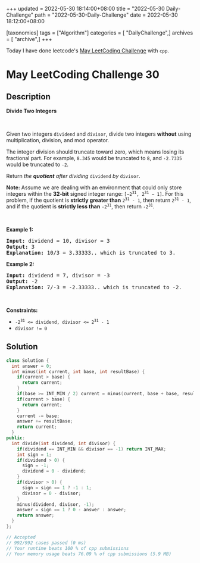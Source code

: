 +++
updated = 2022-05-30 18:14:00+08:00
title = "2022-05-30 Daily-Challenge"
path = "2022-05-30-Daily-Challenge"
date = 2022-05-30 18:12:00+08:00

[taxonomies]
tags = ["Algorithm"]
categories = [ "DailyChallenge",]
archives = [ "archive",]
+++

Today I have done leetcode's [May LeetCoding Challenge](https://leetcode.com/problems/divide-two-integers/) with `cpp`.

<!-- more -->

# May LeetCoding Challenge 30

## Description

**Divide Two Integers**

​<p>Given two integers <code>dividend</code> and <code>divisor</code>, divide two integers <strong>without</strong> using multiplication, division, and mod operator.</p>

<p>The integer division should truncate toward zero, which means losing its fractional part. For example, <code>8.345</code> would be truncated to <code>8</code>, and <code>-2.7335</code> would be truncated to <code>-2</code>.</p>

<p>Return <em>the <strong>quotient</strong> after dividing </em><code>dividend</code><em> by </em><code>divisor</code>.</p>

<p><strong>Note: </strong>Assume we are dealing with an environment that could only store integers within the <strong>32-bit</strong> signed integer range: <code>[&minus;2<sup>31</sup>, 2<sup>31</sup> &minus; 1]</code>. For this problem, if the quotient is <strong>strictly greater than</strong> <code>2<sup>31</sup> - 1</code>, then return <code>2<sup>31</sup> - 1</code>, and if the quotient is <strong>strictly less than</strong> <code>-2<sup>31</sup></code>, then return <code>-2<sup>31</sup></code>.</p>

<p>&nbsp;</p>
<p><strong>Example 1:</strong></p>

<pre>
<strong>Input:</strong> dividend = 10, divisor = 3
<strong>Output:</strong> 3
<strong>Explanation:</strong> 10/3 = 3.33333.. which is truncated to 3.
</pre>

<p><strong>Example 2:</strong></p>

<pre>
<strong>Input:</strong> dividend = 7, divisor = -3
<strong>Output:</strong> -2
<strong>Explanation:</strong> 7/-3 = -2.33333.. which is truncated to -2.
</pre>

<p>&nbsp;</p>
<p><strong>Constraints:</strong></p>

<ul>
	<li><code>-2<sup>31</sup> &lt;= dividend, divisor &lt;= 2<sup>31</sup> - 1</code></li>
	<li><code>divisor != 0</code></li>
</ul>

## Solution

``` cpp
class Solution {
  int answer = 0;
  int minus(int current, int base, int resultBase) {
    if(current > base) {
      return current;
    }
    if(base >= INT_MIN / 2) current = minus(current, base + base, resultBase + resultBase);
    if(current > base) {
      return current;
    }
    current -= base;
    answer += resultBase;
    return current;
  }
public:
  int divide(int dividend, int divisor) {
    if(dividend == INT_MIN && divisor == -1) return INT_MAX;
    int sign = 1;
    if(dividend > 0) {
      sign = -1;
      dividend = 0 - dividend;
    }
    if(divisor > 0) {
      sign = sign == 1 ? -1 : 1;
      divisor = 0 - divisor;
    }
    minus(dividend, divisor, -1);
    answer = sign == 1 ? 0 - answer : answer;
    return answer;
  }
};

// Accepted
// 992/992 cases passed (0 ms)
// Your runtime beats 100 % of cpp submissions
// Your memory usage beats 76.09 % of cpp submissions (5.9 MB)
```
